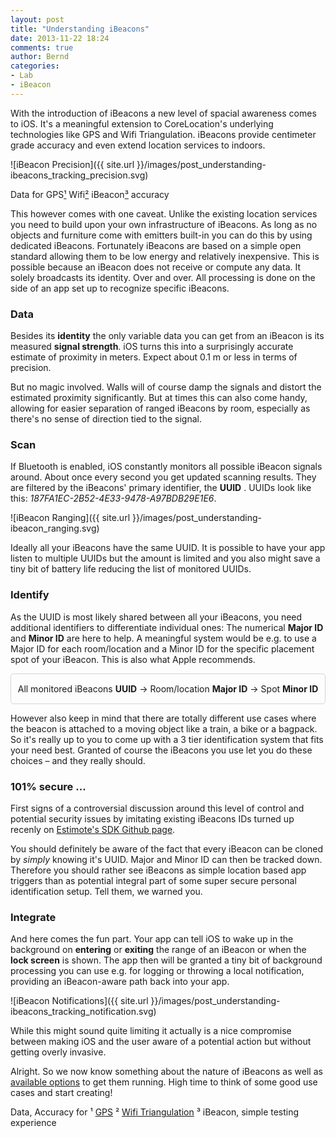 ```yaml
---
layout: post
title: "Understanding iBeacons"
date: 2013-11-22 18:24
comments: true
author: Bernd
categories:
- Lab
- iBeacon
---
```


With the introduction of iBeacons a new level of spacial awareness comes to iOS. It's a meaningful extension to CoreLocation's underlying technologies like GPS and Wifi Triangulation. iBeacons provide centimeter grade accuracy and even extend location services to indoors.

![iBeacon Precision]({{ site.url }}/images/post_understanding-ibeacons_tracking_precision.svg)

<div class="caption">Data for GPS<a href="#rangingfootnote">¹</a> Wifi<a href="#rangingfootnote">²</a> iBeacon<a href="#rangingfootnote">³</a> accuracy</div>

This however comes with one caveat. Unlike the existing location services you need to build upon your own infrastructure of iBeacons. As long as no objects and furniture come with emitters built-in you can do this by using dedicated iBeacons. Fortunately iBeacons are based on a simple open standard allowing them to be low energy and relatively inexpensive. This is possible because an iBeacon does not receive or compute any data. It solely broadcasts its identity. Over and over. All processing is done on the side of an app set up to recognize specific iBeacons.

### Data

Besides its **identity** the only variable data you can get from an iBeacon is its measured **signal strength**. iOS turns this into a surprisingly accurate estimate of proximity in meters. Expect about 0.1 m or less in terms of precision.

But no magic involved. Walls will of course damp the signals and distort the estimated proximity significantly. But at times this can also come handy, allowing for easier separation of ranged iBeacons by room, especially as there's no sense of direction tied to the signal.

### Scan

If Bluetooth is enabled, iOS constantly monitors all possible iBeacon signals around. About once every second you get updated scanning results. They are filtered by the iBeacons' primary identifier, the **UUID** . UUIDs look like this: _187FA1EC-2B52-4E33-9478-A97BDB29E1E6_.

![iBeacon Ranging]({{ site.url }}/images/post_understanding-ibeacon_ranging.svg)

Ideally all your iBeacons have the same UUID. It is possible to have your app listen to multiple UUIDs but the amount is limited and you also might save a tiny bit of battery life reducing the list of monitored UUIDs.

### Identify

As the UUID is most likely shared between all your iBeacons, you need additional identifiers to differentiate individual ones: The numerical **Major ID** and **Minor ID** are here to help. A meaningful system would be e.g. to use a Major ID for each room/location and a Minor ID for the specific placement spot of your iBeacon. This is also what Apple recommends.

<div style="border:1px solid lightgray; border-radius:5px; text-align:center; padding-top: 15px; padding-bottom: 15px;"> All monitored iBeacons <strong>UUID</strong> → Room/location <strong>Major ID</strong> → Spot <strong>Minor ID</strong> </div>

However also keep in mind that there are totally different use cases where the beacon is attached to a moving object like a train, a bike or a bagpack. So it's really up to you to come up with a 3 tier identification system that fits your need best. Granted of course the iBeacons you use let you do these choices – and they really should.

### 101% secure ...

First signs of a controversial discussion around this level of control and potential security issues by imitating existing iBeacons IDs turned up recenly on [Estimote's SDK Github page](https://github.com/Estimote/iOS-SDK/issues/9#issuecomment-28444439).

You should definitely be aware of the fact that every iBeacon can be cloned by _simply_ knowing it's UUID. Major and Minor ID can then be tracked down. Therefore you should rather see iBeacons as simple location based app triggers than as potential integral part of some super secure personal identification setup. Tell them, we warned you.

### Integrate

And here comes the fun part. Your app can tell iOS to wake up in the background on **entering** or **exiting** the range of an iBeacon or when the **lock screen** is shown. The app then will be granted a tiny bit of background processing you can use e.g. for logging or throwing a local notification, providing an iBeacon-aware path back into your app.

![iBeacon Notifications]({{ site.url }}/images/post_understanding-ibeacons_tracking_notification.svg)

While this might sound quite limiting it actually is a nice compromise between making iOS and the user aware of a potential action but without getting overly invasive.

Alright. So we now know something about the nature of iBeacons as well as [available options](/blog/2013/11/14/ibeacons-options/) to get them running. High time to think of some good use cases and start creating!

Data, Accuracy for <span id="rangingfootnote">¹</span> [GPS](http://www.gps.gov/systems/gps/performance/accuracy/) <span id="rangingfootnote">²</span> [Wifi Triangulation](http://googlexxl.blogspot.de/2008/01/la-triangulation-wifi-avec-skyhook.html) <span id="rangingfootnote">³</span> iBeacon, simple testing experience
